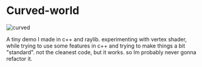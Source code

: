 # Curved-world

![curved](https://user-images.githubusercontent.com/100201070/227821132-31011bb0-53dd-4d41-a0ff-c255d033100b.gif)



A tiny demo I made in c++ and raylib. experimenting with vertex shader, while trying to use some features in c++ and trying to make things a bit "standard". not the cleanest code, but it works. so Im probably never gonna refactor it.
